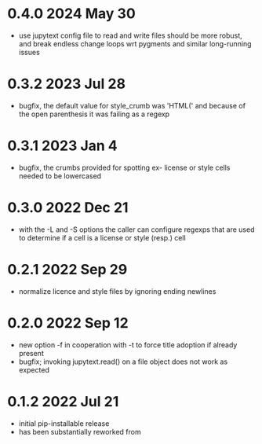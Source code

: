 # 0.4.0 2024 May 30

* use jupytext config file to read and write files
  should be more robust, and break endless change loops wrt
  pygments and similar long-running issues

# 0.3.2 2023 Jul 28

* bugfix, the default value for style_crumb was 'HTML(' and because
  of the open parenthesis it was failing as a regexp

# 0.3.1 2023 Jan 4

* bugfix, the crumbs provided for spotting ex- license or style cells needed
  to be lowercased

# 0.3.0 2022 Dec 21

* with the -L and -S options the caller can configure regexps that are used to
  determine if a cell is a license or style (resp.) cell

# 0.2.1 2022 Sep 29

* normalize licence and style files by ignoring ending newlines

# 0.2.0 2022 Sep 12

* new option -f in cooperation with -t
  to force title adoption if already present
* bugfix; invoking jupytext.read() on a file object
  does not work as expected

# 0.1.2 2022 Jul 21

* initial pip-installable release
* has been substantially reworked from
